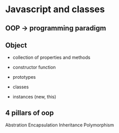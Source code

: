 # Javascript and classes  

## OOP -> programming paradigm
## Object
- collection of properties and methods


- constructor function 
- prototypes
- classes
- instances (new, this)

## 4 pillars of oop
Abstration
Encapsulation
Inheritance
Polymorphism